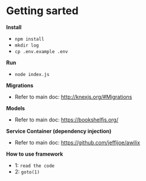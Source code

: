 Getting sarted
===

**Install**

- `npm install`
- `mkdir log`
- `cp .env.example .env`

**Run**
- `node index.js`

**Migrations**
- Refer to main doc: http://knexjs.org/#Migrations

**Models**
- Refer to main doc: https://bookshelfjs.org/

**Service Container (dependency injection)**
- Refer to main doc: https://github.com/jeffijoe/awilix

**How to use framework**
- 1: `read the code`
- 2: `goto(1)`
